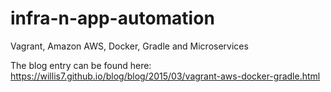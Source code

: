 # infra-n-app-automation
Vagrant, Amazon AWS, Docker, Gradle and Microservices

The blog entry can be found here:
https://willis7.github.io/blog/blog/2015/03/vagrant-aws-docker-gradle.html
